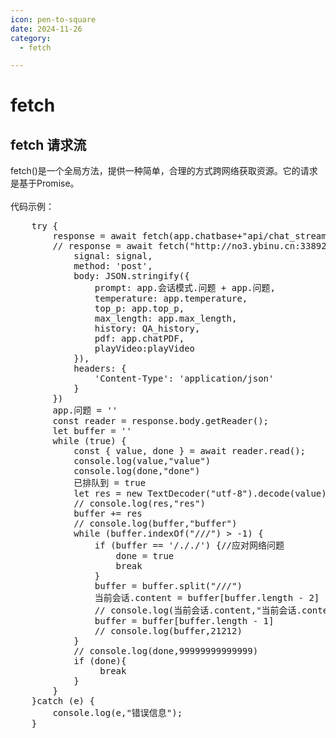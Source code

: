 ```yaml
---
icon: pen-to-square
date: 2024-11-26
category:
  - fetch

---
```


# fetch

## fetch 请求流

<div>fetch()是一个全局方法，提供一种简单，合理的方式跨网络获取资源。它的请求是基于Promise。<br/><br/>代码示例：</div>
<pre>
    try {
        response = await fetch(app.chatbase+"api/chat_stream", {
		// response = await fetch("http://no3.ybinu.cn:33892/api/chat_stream", {
            signal: signal,
            method: 'post',
            body: JSON.stringify({
                prompt: app.会话模式.问题 + app.问题,
                temperature: app.temperature,
                top_p: app.top_p,
                max_length: app.max_length,
                history: QA_history,
                pdf: app.chatPDF,
				playVideo:playVideo
            }),
            headers: {
                'Content-Type': 'application/json'
            }
        })
        app.问题 = ''		
        const reader = response.body.getReader();
        let buffer = ''
        while (true) {
            const { value, done } = await reader.read();
			console.log(value,"value")
			console.log(done,"done")
            已排队到 = true
            let res = new TextDecoder("utf-8").decode(value)
			// console.log(res,"res")
            buffer += res
			// console.log(buffer,"buffer")
            while (buffer.indexOf("///") > -1) {
                if (buffer == '/././') {//应对网络问题
                    done = true
                    break
                }
                buffer = buffer.split("///")
                当前会话.content = buffer[buffer.length - 2]
				// console.log(当前会话.content,"当前会话.content")
                buffer = buffer[buffer.length - 1]
				// console.log(buffer,21212)
            }
			// console.log(done,99999999999999)
            if (done){
            	 break
            }
        }
    }catch (e) {
		console.log(e,"错误信息");
    }
</pre>